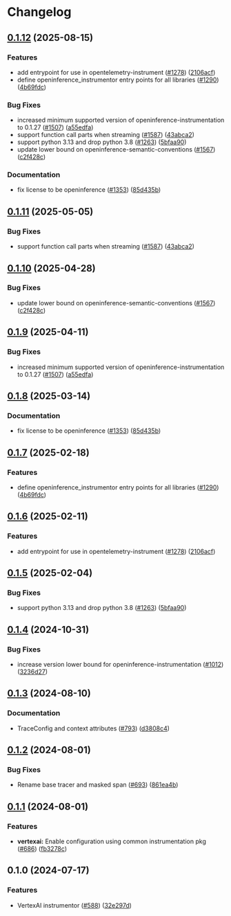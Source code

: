 # Changelog

## [0.1.12](https://github.com/d3x41/openinference/compare/python-openinference-instrumentation-vertexai-v0.1.11...python-openinference-instrumentation-vertexai-v0.1.12) (2025-08-15)


### Features

* add entrypoint for use in opentelemetry-instrument ([#1278](https://github.com/d3x41/openinference/issues/1278)) ([2106acf](https://github.com/d3x41/openinference/commit/2106acfd6648804abe9b95e41a49df26a500435c))
* define openinference_instrumentor entry points for all libraries ([#1290](https://github.com/d3x41/openinference/issues/1290)) ([4b69fdc](https://github.com/d3x41/openinference/commit/4b69fdc13210048009e51639b01e7c0c9550c9d1))


### Bug Fixes

* increased minimum supported version of openinference-instrumentation to 0.1.27 ([#1507](https://github.com/d3x41/openinference/issues/1507)) ([a55edfa](https://github.com/d3x41/openinference/commit/a55edfa8900c1f36a73385c7d03f91cffadd85c4))
* support function call parts when streaming ([#1587](https://github.com/d3x41/openinference/issues/1587)) ([43abca2](https://github.com/d3x41/openinference/commit/43abca26f75277f1a605389b1e99a19220104820))
* support python 3.13 and drop python 3.8 ([#1263](https://github.com/d3x41/openinference/issues/1263)) ([5bfaa90](https://github.com/d3x41/openinference/commit/5bfaa90d800a8f725b3ac7444d16972ed7821738))
* update lower bound on openinference-semantic-conventions ([#1567](https://github.com/d3x41/openinference/issues/1567)) ([c2f428c](https://github.com/d3x41/openinference/commit/c2f428c5916c3dd62cf6670358f37111d4f7fd25))


### Documentation

* fix license to be openinference ([#1353](https://github.com/d3x41/openinference/issues/1353)) ([85d435b](https://github.com/d3x41/openinference/commit/85d435be3af3de5424494cfbdd654454688b7377))

## [0.1.11](https://github.com/Arize-ai/openinference/compare/python-openinference-instrumentation-vertexai-v0.1.10...python-openinference-instrumentation-vertexai-v0.1.11) (2025-05-05)


### Bug Fixes

* support function call parts when streaming ([#1587](https://github.com/Arize-ai/openinference/issues/1587)) ([43abca2](https://github.com/Arize-ai/openinference/commit/43abca26f75277f1a605389b1e99a19220104820))

## [0.1.10](https://github.com/Arize-ai/openinference/compare/python-openinference-instrumentation-vertexai-v0.1.9...python-openinference-instrumentation-vertexai-v0.1.10) (2025-04-28)


### Bug Fixes

* update lower bound on openinference-semantic-conventions ([#1567](https://github.com/Arize-ai/openinference/issues/1567)) ([c2f428c](https://github.com/Arize-ai/openinference/commit/c2f428c5916c3dd62cf6670358f37111d4f7fd25))

## [0.1.9](https://github.com/Arize-ai/openinference/compare/python-openinference-instrumentation-vertexai-v0.1.8...python-openinference-instrumentation-vertexai-v0.1.9) (2025-04-11)


### Bug Fixes

* increased minimum supported version of openinference-instrumentation to 0.1.27 ([#1507](https://github.com/Arize-ai/openinference/issues/1507)) ([a55edfa](https://github.com/Arize-ai/openinference/commit/a55edfa8900c1f36a73385c7d03f91cffadd85c4))

## [0.1.8](https://github.com/Arize-ai/openinference/compare/python-openinference-instrumentation-vertexai-v0.1.7...python-openinference-instrumentation-vertexai-v0.1.8) (2025-03-14)


### Documentation

* fix license to be openinference ([#1353](https://github.com/Arize-ai/openinference/issues/1353)) ([85d435b](https://github.com/Arize-ai/openinference/commit/85d435be3af3de5424494cfbdd654454688b7377))

## [0.1.7](https://github.com/Arize-ai/openinference/compare/python-openinference-instrumentation-vertexai-v0.1.6...python-openinference-instrumentation-vertexai-v0.1.7) (2025-02-18)


### Features

* define openinference_instrumentor entry points for all libraries ([#1290](https://github.com/Arize-ai/openinference/issues/1290)) ([4b69fdc](https://github.com/Arize-ai/openinference/commit/4b69fdc13210048009e51639b01e7c0c9550c9d1))

## [0.1.6](https://github.com/Arize-ai/openinference/compare/python-openinference-instrumentation-vertexai-v0.1.5...python-openinference-instrumentation-vertexai-v0.1.6) (2025-02-11)


### Features

* add entrypoint for use in opentelemetry-instrument ([#1278](https://github.com/Arize-ai/openinference/issues/1278)) ([2106acf](https://github.com/Arize-ai/openinference/commit/2106acfd6648804abe9b95e41a49df26a500435c))

## [0.1.5](https://github.com/Arize-ai/openinference/compare/python-openinference-instrumentation-vertexai-v0.1.4...python-openinference-instrumentation-vertexai-v0.1.5) (2025-02-04)


### Bug Fixes

* support python 3.13 and drop python 3.8 ([#1263](https://github.com/Arize-ai/openinference/issues/1263)) ([5bfaa90](https://github.com/Arize-ai/openinference/commit/5bfaa90d800a8f725b3ac7444d16972ed7821738))

## [0.1.4](https://github.com/Arize-ai/openinference/compare/python-openinference-instrumentation-vertexai-v0.1.3...python-openinference-instrumentation-vertexai-v0.1.4) (2024-10-31)


### Bug Fixes

* increase version lower bound for openinference-instrumentation ([#1012](https://github.com/Arize-ai/openinference/issues/1012)) ([3236d27](https://github.com/Arize-ai/openinference/commit/3236d2733a46b84d693ddb7092209800cde8cc34))

## [0.1.3](https://github.com/Arize-ai/openinference/compare/python-openinference-instrumentation-vertexai-v0.1.2...python-openinference-instrumentation-vertexai-v0.1.3) (2024-08-10)


### Documentation

* TraceConfig and context attributes ([#793](https://github.com/Arize-ai/openinference/issues/793)) ([d3808c4](https://github.com/Arize-ai/openinference/commit/d3808c4bea3f6a4c72d3a7ea09b54e78072be6fd))

## [0.1.2](https://github.com/Arize-ai/openinference/compare/python-openinference-instrumentation-vertexai-v0.1.1...python-openinference-instrumentation-vertexai-v0.1.2) (2024-08-01)


### Bug Fixes

* Rename base tracer and masked span ([#693](https://github.com/Arize-ai/openinference/issues/693)) ([861ea4b](https://github.com/Arize-ai/openinference/commit/861ea4ba45cf02a1d0519a7cd2c5c6ca5d74115b))

## [0.1.1](https://github.com/Arize-ai/openinference/compare/python-openinference-instrumentation-vertexai-v0.1.0...python-openinference-instrumentation-vertexai-v0.1.1) (2024-08-01)


### Features

* **vertexai:** Enable configuration using common instrumentation pkg ([#686](https://github.com/Arize-ai/openinference/issues/686)) ([fb3278c](https://github.com/Arize-ai/openinference/commit/fb3278ce4cb328715f3f42f3dcb583a584a67f82))

## 0.1.0 (2024-07-17)


### Features

* VertexAI instrumentor ([#588](https://github.com/Arize-ai/openinference/issues/588)) ([32e297d](https://github.com/Arize-ai/openinference/commit/32e297dccfaa0ba43b984b1c7c77f19ed67883e2))

